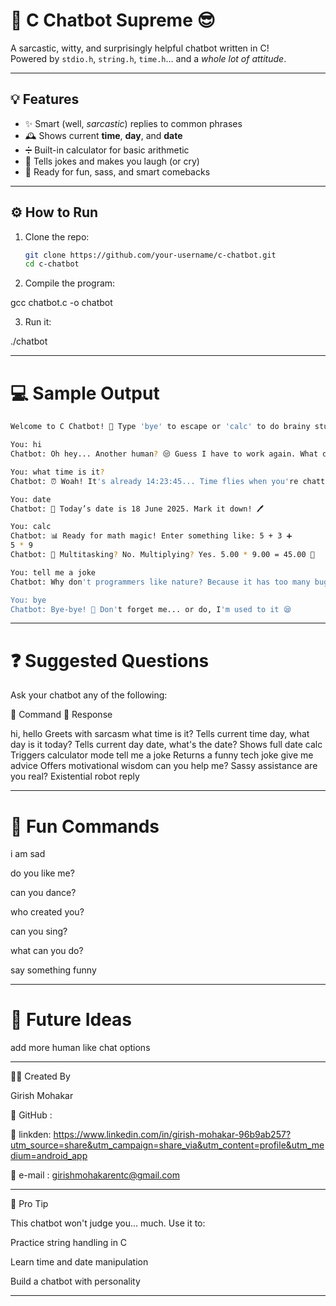 # 🤖 C Chatbot Supreme 😎

A sarcastic, witty, and surprisingly helpful chatbot written in C!  
Powered by `stdio.h`, `string.h`, `time.h`... and a *whole lot of attitude*.

---

## 💡 Features

- ✨ Smart (well, *sarcastic*) replies to common phrases
- 🕰️ Shows current **time**, **day**, and **date**
- ➗ Built-in calculator for basic arithmetic
- 🤣 Tells jokes and makes you laugh (or cry)
- 🧠 Ready for fun, sass, and smart comebacks

---

## ⚙️ How to Run

1. Clone the repo:
   ```bash
   git clone https://github.com/your-username/c-chatbot.git
   cd c-chatbot

2. Compile the program:

gcc chatbot.c -o chatbot


3. Run it:

./chatbot




---

# 💻 Sample Output
```bash
Welcome to C Chatbot! 🎉 Type 'bye' to escape or 'calc' to do brainy stuff 🧠

You: hi
Chatbot: Oh hey... Another human? 😒 Guess I have to work again. What do you want, my liege? 👑

You: what time is it?
Chatbot: ⏰ Woah! It's already 14:23:45... Time flies when you're chatting with me! 😎

You: date
Chatbot: 📅 Today’s date is 18 June 2025. Mark it down! 🖊️

You: calc
Chatbot: 📊 Ready for math magic! Enter something like: 5 + 3 ➕
5 * 9
Chatbot: 🧮 Multitasking? No. Multiplying? Yes. 5.00 * 9.00 = 45.00 💪

You: tell me a joke
Chatbot: Why don't programmers like nature? Because it has too many bugs! 🐛🌲😂

You: bye
Chatbot: Bye-bye! 👋 Don't forget me... or do, I'm used to it 😪
```

---

# ❓ Suggested Questions

Ask your chatbot any of the following:

📌 Command	💬 Response

hi, hello	Greets with sarcasm
what time is it?	Tells current time
day, what day is it today?	Tells current day
date, what's the date?	Shows full date
calc	Triggers calculator mode
tell me a joke	Returns a funny tech joke
give me advice	Offers motivational wisdom
can you help me?	Sassy assistance
are you real?	Existential robot reply



---

# 🌟 Fun Commands

i am sad

do you like me?

can you dance?

who created you?

can you sing?

what can you do?

say something funny



---

# 🔮 Future Ideas

add more human like chat options 

---

🧑‍💻 Created By

Girish Mohakar


🔗 GitHub : 

🔗 linkden: https://www.linkedin.com/in/girish-mohakar-96b9ab257?utm_source=share&utm_campaign=share_via&utm_content=profile&utm_medium=android_app

🔗 e-mail : girishmohakarentc@gmail.com


---

🧠 Pro Tip

This chatbot won't judge you... much. Use it to:

Practice string handling in C

Learn time and date manipulation

Build a chatbot with personality


---

